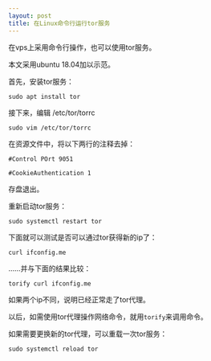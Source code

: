 ```yaml
---
layout: post
title: 在Linux命令行运行tor服务
---
```


在vps上采用命令行操作，也可以使用tor服务。

本文采用ubuntu 18.04加以示范。

首先，安装tor服务：

`sudo apt install tor `

接下来，编辑 /etc/tor/torrc

`sudo vim /etc/tor/torrc `

在资源文件中，将以下两行的注释去掉：

` #Control POrt 9051 `

` #CookieAuthentication 1 `

存盘退出。

重新启动tor服务：

`sudo systemctl restart tor `

下面就可以测试是否可以通过tor获得新的ip了：

`curl ifconfig.me`

……并与下面的结果比较：

`torify curl ifconfig.me `

如果两个ip不同，说明已经正常走了tor代理。

以后，如需使用tor代理操作网络命令，就用`torify`来调用命令。

如果需要更换新的tor代理，可以重载一次tor服务：

`sudo systemctl reload tor`






